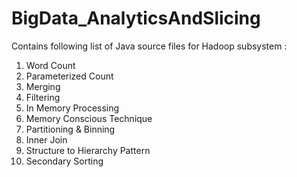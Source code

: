 # BigData_AnalyticsAndSlicing

Contains following list of Java source files for Hadoop subsystem :

1. Word Count
2. Parameterized Count
3. Merging
4. Filtering
5. In Memory Processing
6. Memory Conscious Technique
7. Partitioning & Binning
8. Inner Join
9. Structure to Hierarchy Pattern
10. Secondary Sorting
